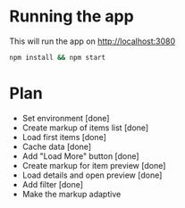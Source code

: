 # Running the app

This will run the app on [http://localhost:3080](http://localhost:3080)

```bash
npm install && npm start
```

# Plan

* Set environment [done]
* Create markup of items list [done]
* Load first items [done]
* Cache data [done]
* Add "Load More" button [done]
* Create markup for item preview [done]
* Load details and open preview [done]
* Add filter [done]
* Make the markup adaptive

